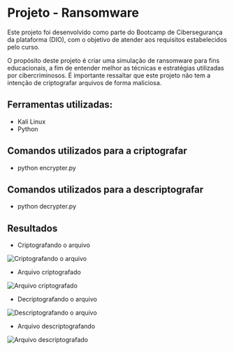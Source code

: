 # Projeto - Ransomware

Este projeto foi desenvolvido como parte do Bootcamp de Cibersegurança da plataforma (DIO), com o objetivo de atender aos requisitos estabelecidos pelo curso.

O propósito deste projeto é criar uma simulação de ransomware para fins educacionais, a fim de entender melhor as técnicas e estratégias utilizadas por cibercriminosos. É importante ressaltar que este projeto não tem a intenção de criptografar arquivos de forma maliciosa. 



## Ferramentas utilizadas:
- Kali Linux
- Python

## Comandos utilizados para a criptografar

- python encrypter.py

## Comandos utilizados para a descriptografar

- python decrypter.py

## Resultados

- Criptografando o arquivo
  
![Criptografando o arquivo](https://github.com/Jsallez/Cybersecurity-Projeto-Ransomware/assets/138527084/c86e4052-96d3-4bb5-b0d7-a4ce4da47c1d)


- Arquivo criptografado
  
![Arquivo criptografado](https://github.com/Jsallez/Cybersecurity-Projeto-Ransomware/assets/138527084/3f9fc962-efc2-4a6f-8ac4-52f59bc60ba0)

- Decriptografando o arquivo
  
![Descriptografando o arquivo](https://github.com/Jsallez/Cybersecurity-Projeto-Ransomware/assets/138527084/22837246-b350-4d11-b79e-40d0e1604b7e)

- Arquivo descriptografando
  
![Arquivo descriptografado](https://github.com/Jsallez/Cybersecurity-Projeto-Ransomware/assets/138527084/bea5df95-32cd-4028-a5e8-0535ce158721)
